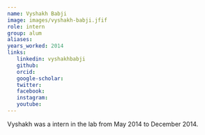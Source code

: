 ```yaml
---
name: Vyshakh Babji
image: images/vyshakh-babji.jfif
role: intern
group: alum
aliases:
years_worked: 2014
links:
   linkedin: vyshakhbabji
   github:
   orcid: 
   google-scholar:
   twitter:
   facebook:
   instagram: 
   youtube:
---
```


Vyshakh was a intern in the lab from May 2014 to December 2014.